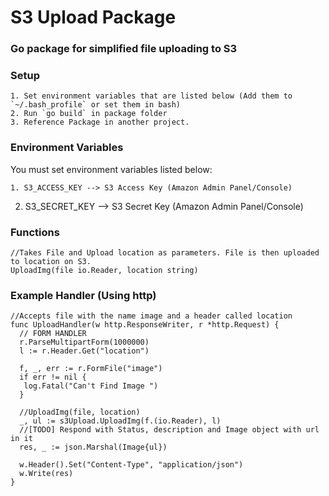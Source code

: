 # S3 Upload Package

### Go package for simplified file uploading to S3
### Setup

	1. Set environment variables that are listed below (Add them to `~/.bash_profile` or set them in bash)
	2. Run `go build` in package folder
	3. Reference Package in another project.

### Environment Variables
You must set environment variables listed below:
	
	1. S3_ACCESS_KEY --> S3 Access Key (Amazon Admin Panel/Console)
  2. S3_SECRET_KEY --> S3 Secret Key  (Amazon Admin Panel/Console)

### Functions
	
	//Takes File and Upload location as parameters. File is then uploaded to location on S3.
	UploadImg(file io.Reader, location string)

### Example Handler (Using http)

	//Accepts file with the name image and a header called location
	func UploadHandler(w http.ResponseWriter, r *http.Request) {
	  // FORM HANDLER 
	  r.ParseMultipartForm(1000000)
	  l := r.Header.Get("location")

	  f, _, err := r.FormFile("image")
	  if err != nil {
	   log.Fatal("Can't Find Image ")
	  }

	  //UploadImg(file, location)
	  _, ul := s3Upload.UploadImg(f.(io.Reader), l)
	  //[TODO] Respond with Status, description and Image object with url in it
	  res, _ := json.Marshal(Image{ul})
	  
	  w.Header().Set("Content-Type", "application/json")
	  w.Write(res)
	}
